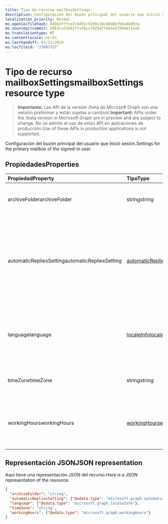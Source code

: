 ```yaml
---
title: Tipo de recurso mailboxSettings
description: Configuración del buzón principal del usuario que inició sesión.
localization_priority: Normal
ms.openlocfilehash: 83bb3fffce2c4d61c92b9110c88d05fbba86893a
ms.sourcegitcommit: d2b3ca32602ffa76cc7925d7f4d1e2258e611ea5
ms.translationtype: MT
ms.contentlocale: es-ES
ms.lasthandoff: 01/11/2019
ms.locfileid: "27887727"
---
```

# <a name="mailboxsettings-resource-type"></a><span data-ttu-id="9240e-103">Tipo de recurso mailboxSettings</span><span class="sxs-lookup"><span data-stu-id="9240e-103">mailboxSettings resource type</span></span>

> <span data-ttu-id="9240e-104">**Importante:** Las API de la versión /beta de Microsoft Graph son una versión preliminar y están sujetas a cambios.</span><span class="sxs-lookup"><span data-stu-id="9240e-104">**Important:** APIs under the /beta version in Microsoft Graph are in preview and are subject to change.</span></span> <span data-ttu-id="9240e-105">No se admite el uso de estas API en aplicaciones de producción.</span><span class="sxs-lookup"><span data-stu-id="9240e-105">Use of these APIs in production applications is not supported.</span></span>

<span data-ttu-id="9240e-106">Configuración del buzón principal del usuario que inició sesión.</span><span class="sxs-lookup"><span data-stu-id="9240e-106">Settings for the primary mailbox of the signed-in user.</span></span>


## <a name="properties"></a><span data-ttu-id="9240e-107">Propiedades</span><span class="sxs-lookup"><span data-stu-id="9240e-107">Properties</span></span>
| <span data-ttu-id="9240e-108">Propiedad</span><span class="sxs-lookup"><span data-stu-id="9240e-108">Property</span></span>     | <span data-ttu-id="9240e-109">Tipo</span><span class="sxs-lookup"><span data-stu-id="9240e-109">Type</span></span>   |<span data-ttu-id="9240e-110">Descripción</span><span class="sxs-lookup"><span data-stu-id="9240e-110">Description</span></span>|
|:---------------|:--------|:----------|
|<span data-ttu-id="9240e-111">archiveFolder</span><span class="sxs-lookup"><span data-stu-id="9240e-111">archiveFolder</span></span>|<span data-ttu-id="9240e-112">string</span><span class="sxs-lookup"><span data-stu-id="9240e-112">string</span></span>|<span data-ttu-id="9240e-113">Identificador de una carpeta de archivo del usuario.</span><span class="sxs-lookup"><span data-stu-id="9240e-113">Folder ID of an archive folder for the user.</span></span>|
|<span data-ttu-id="9240e-114">automaticRepliesSetting</span><span class="sxs-lookup"><span data-stu-id="9240e-114">automaticRepliesSetting</span></span>|[<span data-ttu-id="9240e-115">automaticRepliesSetting</span><span class="sxs-lookup"><span data-stu-id="9240e-115">automaticRepliesSetting</span></span>](automaticrepliessetting.md)|<span data-ttu-id="9240e-116">Opciones de configuración para notificar de forma automática al remitente de un mensaje de correo entrante con un mensaje del usuario que ha iniciado sesión.</span><span class="sxs-lookup"><span data-stu-id="9240e-116">Configuration settings to automatically notify the sender of an incoming email with a message from the signed-in user.</span></span>|
|<span data-ttu-id="9240e-117">language</span><span class="sxs-lookup"><span data-stu-id="9240e-117">language</span></span>|[<span data-ttu-id="9240e-118">localeInfo</span><span class="sxs-lookup"><span data-stu-id="9240e-118">localeInfo</span></span>](localeinfo.md)|<span data-ttu-id="9240e-119">Representación de la configuración regional del usuario, como el idioma preferido y el país o región.</span><span class="sxs-lookup"><span data-stu-id="9240e-119">The locale information for the user, including the preferred language and country/region.</span></span>|
|<span data-ttu-id="9240e-120">timeZone</span><span class="sxs-lookup"><span data-stu-id="9240e-120">timeZone</span></span>|<span data-ttu-id="9240e-121">string</span><span class="sxs-lookup"><span data-stu-id="9240e-121">string</span></span>|<span data-ttu-id="9240e-122">La zona horaria predeterminada del buzón del usuario.</span><span class="sxs-lookup"><span data-stu-id="9240e-122">The default time zone for the user's mailbox.</span></span>|
|<span data-ttu-id="9240e-123">workingHours</span><span class="sxs-lookup"><span data-stu-id="9240e-123">workingHours</span></span>|[<span data-ttu-id="9240e-124">workingHours</span><span class="sxs-lookup"><span data-stu-id="9240e-124">workingHours</span></span>](workinghours.md)|<span data-ttu-id="9240e-125">Días de la semana y horas de la zona horaria específica en la que trabaja el usuario.</span><span class="sxs-lookup"><span data-stu-id="9240e-125">The days of the week and hours in a specific time zone that the user works.</span></span>|

## <a name="json-representation"></a><span data-ttu-id="9240e-126">Representación JSON</span><span class="sxs-lookup"><span data-stu-id="9240e-126">JSON representation</span></span>

<span data-ttu-id="9240e-127">Aquí tiene una representación JSON del recurso.</span><span class="sxs-lookup"><span data-stu-id="9240e-127">Here is a JSON representation of the resource.</span></span>

<!-- {
  "blockType": "resource",
  "optionalProperties": [
    "archiveFolder"
  ],
  "@odata.type": "microsoft.graph.mailboxSettings"
}-->

```json
{
  "archiveFolder": "string",
  "automaticRepliesSetting": {"@odata.type": "microsoft.graph.automaticRepliesSetting"},
  "language": {"@odata.type": "microsoft.graph.localeInfo"},
  "timeZone": "string",
  "workingHours": {"@odata.type": "microsoft.graph.workingHours"}
}

```

<!-- uuid: 8fcb5dbc-d5aa-4681-8e31-b001d5168d79
2015-10-25 14:57:30 UTC -->
<!-- {
  "type": "#page.annotation",
  "description": "mailboxSettings resource",
  "keywords": "",
  "section": "documentation",
  "tocPath": ""
}-->
